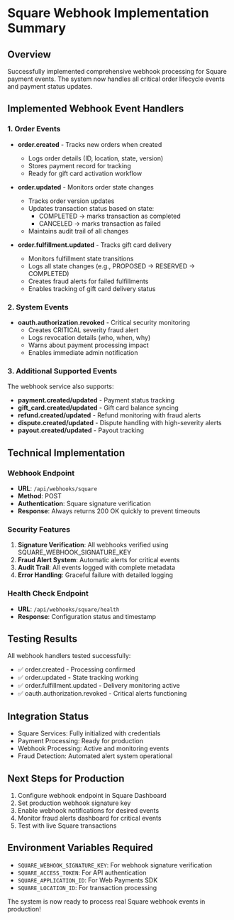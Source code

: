 # Square Webhook Implementation Summary

## Overview
Successfully implemented comprehensive webhook processing for Square payment events. The system now handles all critical order lifecycle events and payment status updates.

## Implemented Webhook Event Handlers

### 1. Order Events
- **order.created** - Tracks new orders when created
  - Logs order details (ID, location, state, version)
  - Stores payment record for tracking
  - Ready for gift card activation workflow

- **order.updated** - Monitors order state changes
  - Tracks order version updates
  - Updates transaction status based on state:
    - COMPLETED → marks transaction as completed
    - CANCELED → marks transaction as failed
  - Maintains audit trail of all changes

- **order.fulfillment.updated** - Tracks gift card delivery
  - Monitors fulfillment state transitions
  - Logs all state changes (e.g., PROPOSED → RESERVED → COMPLETED)
  - Creates fraud alerts for failed fulfillments
  - Enables tracking of gift card delivery status

### 2. System Events
- **oauth.authorization.revoked** - Critical security monitoring
  - Creates CRITICAL severity fraud alert
  - Logs revocation details (who, when, why)
  - Warns about payment processing impact
  - Enables immediate admin notification

### 3. Additional Supported Events
The webhook service also supports:
- **payment.created/updated** - Payment status tracking
- **gift_card.created/updated** - Gift card balance syncing
- **refund.created/updated** - Refund monitoring with fraud alerts
- **dispute.created/updated** - Dispute handling with high-severity alerts
- **payout.created/updated** - Payout tracking

## Technical Implementation

### Webhook Endpoint
- **URL**: `/api/webhooks/square`
- **Method**: POST
- **Authentication**: Square signature verification
- **Response**: Always returns 200 OK quickly to prevent timeouts

### Security Features
1. **Signature Verification**: All webhooks verified using SQUARE_WEBHOOK_SIGNATURE_KEY
2. **Fraud Alert System**: Automatic alerts for critical events
3. **Audit Trail**: All events logged with complete metadata
4. **Error Handling**: Graceful failure with detailed logging

### Health Check Endpoint
- **URL**: `/api/webhooks/square/health`
- **Response**: Configuration status and timestamp

## Testing Results
All webhook handlers tested successfully:
- ✅ order.created - Processing confirmed
- ✅ order.updated - State tracking working
- ✅ order.fulfillment.updated - Delivery monitoring active
- ✅ oauth.authorization.revoked - Critical alerts functioning

## Integration Status
- Square Services: Fully initialized with credentials
- Payment Processing: Ready for production
- Webhook Processing: Active and monitoring events
- Fraud Detection: Automated alert system operational

## Next Steps for Production
1. Configure webhook endpoint in Square Dashboard
2. Set production webhook signature key
3. Enable webhook notifications for desired events
4. Monitor fraud alerts dashboard for critical events
5. Test with live Square transactions

## Environment Variables Required
- `SQUARE_WEBHOOK_SIGNATURE_KEY`: For webhook signature verification
- `SQUARE_ACCESS_TOKEN`: For API authentication
- `SQUARE_APPLICATION_ID`: For Web Payments SDK
- `SQUARE_LOCATION_ID`: For transaction processing

The system is now ready to process real Square webhook events in production!